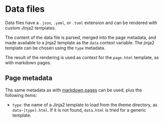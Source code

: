 # Data files

Data files have a `.json`, `.yaml`, or `.toml` extension and can be rendered
with custom Jinja2 templates.

The content of the data file is parsed, merged into the page metadata, and made
available to a jinja2 template as the `data` context variable. The jinja2
template can be chosen using the `type` metadata.

The result of the rendering is used as context for the `page.html` template, as
with markdown pages.

## Page metadata

The same metadata as with [markdown pages](markdown.md) can be used, plus the
following items:

 - `type`: the name of a Jinja2 template to load from the theme directory, as
   `data-[type].html`. If it is not found, `data.html` is tried for a generic
   template.
